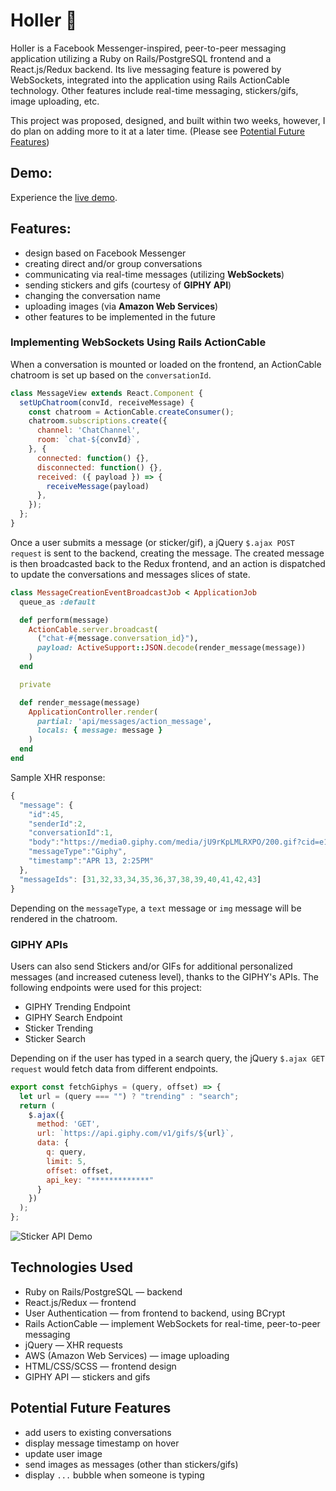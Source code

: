 # Holler :cherry_blossom:

Holler is a Facebook Messenger-inspired, peer-to-peer messaging application utilizing a Ruby on Rails/PostgreSQL frontend and a React.js/Redux backend. Its live messaging feature is powered by WebSockets, integrated into the application using Rails ActionCable technology. Other features include real-time messaging, stickers/gifs, image uploading, etc.

This project was proposed, designed, and built within two weeks, however, I do plan on adding more to it at a later time. (Please see [Potential Future Features](#potential-future-features))

## Demo:
Experience the [live demo](https://holler-messenger.herokuapp.com/).

## Features:
- design based on Facebook Messenger
- creating direct and/or group conversations
- communicating via real-time messages (utilizing **WebSockets**)
- sending stickers and gifs (courtesy of **GIPHY API**)
- changing the conversation name
- uploading images (via **Amazon Web Services**)
- other features to be implemented in the future

### Implementing WebSockets Using Rails ActionCable
When a conversation is mounted or loaded on the frontend, an ActionCable chatroom is set up based on the `conversationId`.

```javascript
class MessageView extends React.Component {
  setUpChatroom(convId, receiveMessage) {
    const chatroom = ActionCable.createConsumer();
    chatroom.subscriptions.create({
      channel: 'ChatChannel',
      room: `chat-${convId}`,
    }, {
      connected: function() {},
      disconnected: function() {},
      received: ({ payload }) => {
        receiveMessage(payload)
      },
    });
  };
}
```

Once a user submits a message (or sticker/gif), a jQuery `$.ajax POST request` is sent to the backend, creating the message. The created message is then broadcasted back to the Redux frontend, and an action is dispatched to update the conversations and messages slices of state.

``` ruby
class MessageCreationEventBroadcastJob < ApplicationJob
  queue_as :default

  def perform(message)
    ActionCable.server.broadcast(
      ("chat-#{message.conversation_id}"),
      payload: ActiveSupport::JSON.decode(render_message(message))
    )
  end

  private

  def render_message(message)
    ApplicationController.render(
      partial: 'api/messages/action_message',
      locals: { message: message }
    )
  end
end
```

Sample XHR response:

```javascript
{
  "message": {
    "id":45,
    "senderId":2,
    "conversationId":1,
    "body":"https://media0.giphy.com/media/jU9rKpLMLRXPO/200.gif?cid=e1bb72ff5ad1201d48622e45452710d3",
    "messageType":"Giphy",
    "timestamp":"APR 13, 2:25PM"
  },
  "messageIds": [31,32,33,34,35,36,37,38,39,40,41,42,43]
}
```

Depending on the `messageType`, a `text` message or `img` message will be rendered in the chatroom.

### GIPHY APIs
Users can also send Stickers and/or GIFs for additional personalized messages (and increased cuteness level), thanks to the GIPHY's APIs. The following endpoints were used for this project:

- GIPHY Trending Endpoint
- GIPHY Search Endpoint
- Sticker Trending
- Sticker Search

Depending on if the user has typed in a search query, the jQuery `$.ajax GET request` would fetch data from different endpoints.

```javascript
export const fetchGiphys = (query, offset) => {
  let url = (query === "") ? "trending" : "search";
  return (
    $.ajax({
      method: 'GET',
      url: `https://api.giphy.com/v1/gifs/${url}`,
      data: {
        q: query,
        limit: 5,
        offset: offset,
        api_key: "*************"
      }
    })
  );
};
```

![Sticker API Demo](https://gph.is/2qwe47x)

## Technologies Used
- Ruby on Rails/PostgreSQL — backend
- React.js/Redux — frontend
- User Authentication — from frontend to backend, using BCrypt
- Rails ActionCable — implement WebSockets for real-time, peer-to-peer messaging
- jQuery — XHR requests
- AWS (Amazon Web Services) — image uploading
- HTML/CSS/SCSS — frontend design
- GIPHY API — stickers and gifs

## Potential Future Features
- add users to existing conversations
- display message timestamp on hover
- update user image
- send images as messages (other than stickers/gifs)
- display `...` bubble when someone is typing
